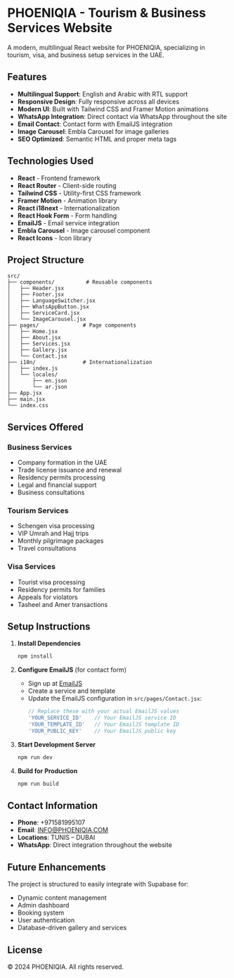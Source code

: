 # PHOENIQIA - Tourism & Business Services Website

A modern, multilingual React website for PHOENIQIA, specializing in tourism, visa, and business setup services in the UAE.

## Features

- **Multilingual Support**: English and Arabic with RTL support
- **Responsive Design**: Fully responsive across all devices
- **Modern UI**: Built with Tailwind CSS and Framer Motion animations
- **WhatsApp Integration**: Direct contact via WhatsApp throughout the site
- **Email Contact**: Contact form with EmailJS integration
- **Image Carousel**: Embla Carousel for image galleries
- **SEO Optimized**: Semantic HTML and proper meta tags

## Technologies Used

- **React** - Frontend framework
- **React Router** - Client-side routing
- **Tailwind CSS** - Utility-first CSS framework
- **Framer Motion** - Animation library
- **React i18next** - Internationalization
- **React Hook Form** - Form handling
- **EmailJS** - Email service integration
- **Embla Carousel** - Image carousel component
- **React Icons** - Icon library

## Project Structure

```
src/
├── components/          # Reusable components
│   ├── Header.jsx
│   ├── Footer.jsx
│   ├── LanguageSwitcher.jsx
│   ├── WhatsAppButton.jsx
│   ├── ServiceCard.jsx
│   └── ImageCarousel.jsx
├── pages/              # Page components
│   ├── Home.jsx
│   ├── About.jsx
│   ├── Services.jsx
│   ├── Gallery.jsx
│   └── Contact.jsx
├── i18n/               # Internationalization
│   ├── index.js
│   └── locales/
│       ├── en.json
│       └── ar.json
├── App.jsx
├── main.jsx
└── index.css
```

## Services Offered

### Business Services
- Company formation in the UAE
- Trade license issuance and renewal
- Residency permits processing
- Legal and financial support
- Business consultations

### Tourism Services
- Schengen visa processing
- VIP Umrah and Hajj trips
- Monthly pilgrimage packages
- Travel consultations

### Visa Services
- Tourist visa processing
- Residency permits for families
- Appeals for violators
- Tasheel and Amer transactions

## Setup Instructions

1. **Install Dependencies**
   ```bash
   npm install
   ```

2. **Configure EmailJS** (for contact form)
   - Sign up at [EmailJS](https://www.emailjs.com/)
   - Create a service and template
   - Update the EmailJS configuration in `src/pages/Contact.jsx`:
     ```javascript
     // Replace these with your actual EmailJS values
     'YOUR_SERVICE_ID'    // Your EmailJS service ID
     'YOUR_TEMPLATE_ID'   // Your EmailJS template ID
     'YOUR_PUBLIC_KEY'    // Your EmailJS public key
     ```

3. **Start Development Server**
   ```bash
   npm run dev
   ```

4. **Build for Production**
   ```bash
   npm run build
   ```

## Contact Information

- **Phone**: +971581995107
- **Email**: INFO@PHOENIQIA.COM
- **Locations**: TUNIS – DUBAI
- **WhatsApp**: Direct integration throughout the website

## Future Enhancements

The project is structured to easily integrate with Supabase for:
- Dynamic content management
- Admin dashboard
- Booking system
- User authentication
- Database-driven gallery and services

## License

© 2024 PHOENIQIA. All rights reserved.